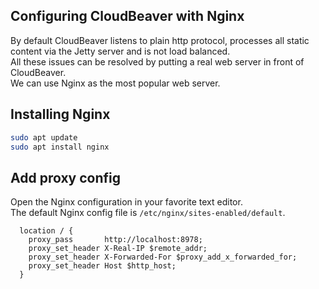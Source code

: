 ## Configuring CloudBeaver with Nginx

By default CloudBeaver listens to plain http protocol, processes all static content via the Jetty server and is not load balanced.  
All these issues can be resolved by putting a real web server in front of CloudBeaver.  
We can use Nginx as the most popular web server.

## Installing Nginx

```bash
sudo apt update
sudo apt install nginx
```

## Add proxy config

Open the Nginx configuration in your favorite text editor.  
The default Nginx config file is `/etc/nginx/sites-enabled/default`.  

```
  location / {
    proxy_pass       http://localhost:8978;
    proxy_set_header X-Real-IP $remote_addr;
    proxy_set_header X-Forwarded-For $proxy_add_x_forwarded_for;
    proxy_set_header Host $http_host;
  }
```
